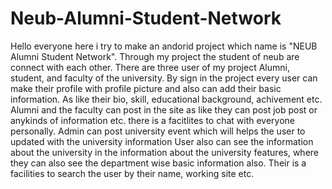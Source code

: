 # Neub-Alumni-Student-Network
Hello everyone here i try to make an andorid project which name is "NEUB Alumni Student Network". Through my project the student of neub are connect with each other. There are three user
of my project Alumni, student, and faculty of the university.
By sign in the project every user can make their profile with profile picture and also can add their basic information. As like their bio, skill, educational background, achivement etc.
Alumni and the faculty can post in the site as like they can post job post or anykinds of information etc.
there is a facitlites to chat with everyone personally.
Admin can post university event which  will helps the user to updated with the university information
User also can see the information about the university in the information about the university features, where they can also see the department wise basic information also.
Their is a facilities to search the user by their name, working site etc.
